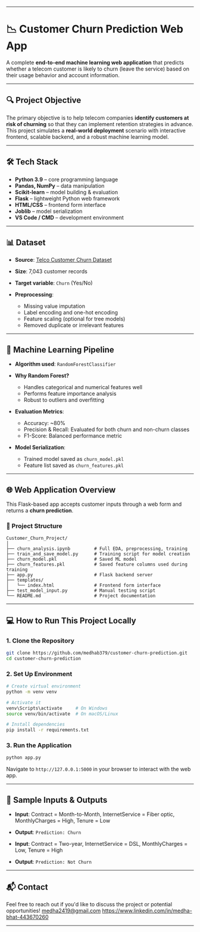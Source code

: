 
---

# 📉 Customer Churn Prediction Web App

A complete **end-to-end machine learning web application** that predicts whether a telecom customer is likely to churn (leave the service) based on their usage behavior and account information.

---

## 🔍 Project Objective

The primary objective is to help telecom companies **identify customers at risk of churning** so that they can implement retention strategies in advance. This project simulates a **real-world deployment** scenario with interactive frontend, scalable backend, and a robust machine learning model.

---

## 🛠️ Tech Stack

* **Python 3.9** – core programming language
* **Pandas, NumPy** – data manipulation
* **Scikit-learn** – model building & evaluation
* **Flask** – lightweight Python web framework
* **HTML/CSS** – frontend form interface
* **Joblib** – model serialization
* **VS Code / CMD** – development environment

---

## 📊 Dataset

* **Source**: [Telco Customer Churn Dataset](https://www.kaggle.com/datasets/blastchar/telco-customer-churn)
* **Size**: 7,043 customer records
* **Target variable**: `Churn` (Yes/No)
* **Preprocessing**:

  * Missing value imputation
  * Label encoding and one-hot encoding
  * Feature scaling (optional for tree models)
  * Removed duplicate or irrelevant features

---

## 🧠 Machine Learning Pipeline

* **Algorithm used**: `RandomForestClassifier`

* **Why Random Forest?**

  * Handles categorical and numerical features well
  * Performs feature importance analysis
  * Robust to outliers and overfitting

* **Evaluation Metrics**:

  * Accuracy: \~80%
  * Precision & Recall: Evaluated for both churn and non-churn classes
  * F1-Score: Balanced performance metric

* **Model Serialization**:

  * Trained model saved as `churn_model.pkl`
  * Feature list saved as `churn_features.pkl`

---

## 🌐 Web Application Overview

This Flask-based app accepts customer inputs through a web form and returns a **churn prediction**.

### 📁 Project Structure

```
Customer_Churn_Project/
│
├── churn_analysis.ipynb         # Full EDA, preprocessing, training
├── train_and_save_model.py      # Training script for model creation
├── churn_model.pkl              # Saved ML model
├── churn_features.pkl           # Saved feature columns used during training
├── app.py                       # Flask backend server
├── templates/
│   └── index.html               # Frontend form interface
├── test_model_input.py          # Manual testing script
└── README.md                    # Project documentation
```

---

## 💻 How to Run This Project Locally

### 1. Clone the Repository

```bash
git clone https://github.com/medhab379/customer-churn-prediction.git
cd customer-churn-prediction
```

### 2. Set Up Environment

```bash
# Create virtual environment
python -m venv venv

# Activate it
venv\Scripts\activate     # On Windows
source venv/bin/activate  # On macOS/Linux

# Install dependencies
pip install -r requirements.txt
```

### 3. Run the Application

```bash
python app.py
```

Navigate to `http://127.0.0.1:5000` in your browser to interact with the web app.

---

## 📌 Sample Inputs & Outputs

* **Input**: Contract = Month-to-Month, InternetService = Fiber optic, MonthlyCharges = High, Tenure = Low

* **Output**: `Prediction: Churn`

* **Input**: Contract = Two-year, InternetService = DSL, MonthlyCharges = Low, Tenure = High

* **Output**: `Prediction: Not Churn`

---

## 📬 Contact

Feel free to reach out if you'd like to discuss the project or potential opportunities!
medha2419@gmail.com
https://www.linkedin.com/in/medha-bhat-443670260



---